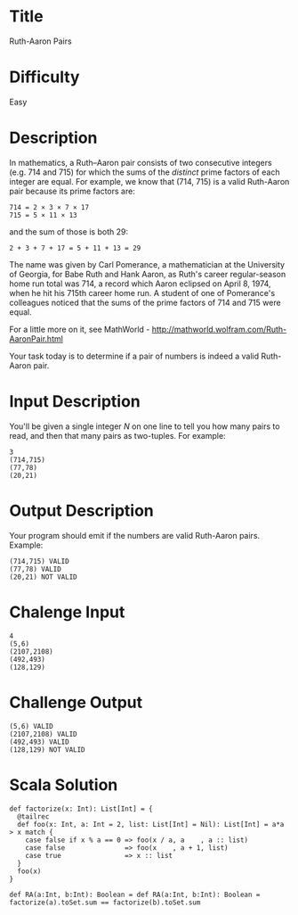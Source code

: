 # Title

Ruth-Aaron Pairs 

# Difficulty

Easy

# Description

In mathematics, a Ruth–Aaron pair consists of two consecutive integers (e.g. 714 and 715) for which the sums of the *distinct* prime factors of each integer are equal. For example, we know that (714, 715) is a valid Ruth-Aaron pair because its prime factors are:

    714 = 2 × 3 × 7 × 17
    715 = 5 × 11 × 13

and the sum of those is both 29:

    2 + 3 + 7 + 17 = 5 + 11 + 13 = 29

The name was given by Carl Pomerance, a mathematician at the University of Georgia, for Babe Ruth and Hank Aaron, as Ruth's career regular-season home run total was 714, a record which Aaron eclipsed on April 8, 1974, when he hit his 715th career home run. A student of one of Pomerance's colleagues noticed that the sums of the prime factors of 714 and 715 were equal.

For a little more on it, see MathWorld - http://mathworld.wolfram.com/Ruth-AaronPair.html

Your task today is to determine if a pair of numbers is indeed a valid Ruth-Aaron pair.

# Input Description

You'll be given a single integer *N* on one line to tell you how many pairs to read, and then that many pairs as two-tuples. For example:

    3
    (714,715)
    (77,78)
    (20,21)

# Output Description

Your program should emit if the numbers are valid Ruth-Aaron pairs. Example:

    (714,715) VALID
    (77,78) VALID
    (20,21) NOT VALID

# Chalenge Input

    4
    (5,6) 
    (2107,2108) 
    (492,493) 
    (128,129) 

# Challenge Output

    (5,6) VALID
    (2107,2108) VALID
    (492,493) VALID
    (128,129) NOT VALID

# Scala Solution

    def factorize(x: Int): List[Int] = {
      @tailrec
      def foo(x: Int, a: Int = 2, list: List[Int] = Nil): List[Int] = a*a > x match {
        case false if x % a == 0 => foo(x / a, a    , a :: list)
        case false               => foo(x    , a + 1, list)
        case true                => x :: list
      }
      foo(x)
    }

    def RA(a:Int, b:Int): Boolean = def RA(a:Int, b:Int): Boolean =  factorize(a).toSet.sum == factorize(b).toSet.sum
